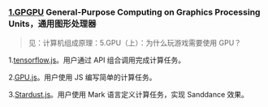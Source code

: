 ### [1.GPGPU](https://g.antv.antgroup.com/api/gpgpu/intro) General-Purpose Computing on Graphics Processing Units，通用图形处理器

> 见：计算机组成原理：5.GPU（上）：为什么玩游戏需要使用 GPU？

1.[tensorflow.js](https://github.com/tensorflow/tfjs)。用户通过 API 组合调用完成计算任务。

2.[GPU.js](https://github.com/gpujs/gpu.js)。用户使用 JS 编写简单的计算任务。

3.[Stardust.js](https://stardustjs.github.io/)。用户使用 Mark 语言定义计算任务，实现 Sanddance 效果。

